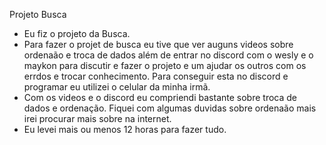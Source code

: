 Projeto Busca 
- Eu fiz o projeto da Busca.   
- Para fazer o projet de busca eu tive que ver auguns videos sobre ordenaão e troca de dados além de entrar no discord com o wesly e o maykon para discutir e fazer o projeto e um ajudar os outros com os errdos e trocar conhecimento. Para conseguir esta no discord e programar eu utilizei o celular da minha irmã.   
- Com os videos e o discord eu compriendi bastante sobre troca de dados e ordenação. Fiquei com algumas duvidas sobre ordenaão mais irei procurar mais sobre na internet.
- Eu levei mais ou menos 12 horas para fazer tudo. 
